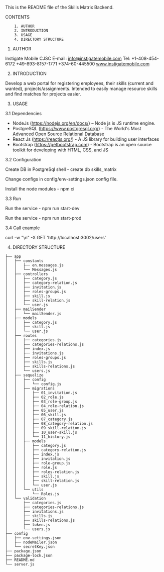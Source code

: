 This is the README file of the Skills Matrix Backend.

CONTENTS

        1. AUTHOR
        2. INTRODUCTION
        3. USAGE
        4. DIRECTORY STRUCTURE

1. AUTHOR

Instigate Mobile CJSC
E-mail: info@instigatemobile.com
Tel: +1-408-454-6172
     +49-893-8157-1771
     +374-60-445500
www.instigatemobile.com

2. INTRODUCTION

Develop a web portal for registering employees, their skills (current and wanted), projects/assignments. Intended to easily manage resource skills and find matches for projects easier.

3. USAGE

3.1 Dependencies

* NodeJs (https://nodejs.org/en/docs/) – Node js is JS runtime engine.
* PostgreSQL (https://www.postgresql.org/) - The World's Most Advanced Open Source Relational Database
* React Js (https://reactjs.org/) - A JS library for building user interfaces
* Bootstrap (https://getbootstrap.com) - Bootstrap is an open source toolkit for developing with HTML, CSS, and JS

3.2 Configuration

Create DB in PostgreSql shell - create db skills_matrix

Change configs in config/env-settings.json config file.

Install the node modules - npm ci

3.3 Run

Run the service - npm run start-dev

Run the service - npm run start-prod

3.4 Call example

curl -w "\n" -X GET 'http://localhost:3002/users'

4. DIRECTORY STRUCTURE

```
├── app
│   ├── constants
│   │   ├── en.messages.js
│   │   └── Messages.js
│   ├── controllers
│   │   ├── category.js
│   │   ├── category-relation.js
│   │   ├── invitation.js
│   │   ├── roles-groups.js
│   │   ├── skill.js
│   │   ├── skill-relation.js
│   │   └── user.js
│   ├── mailSender
│   │   └── mailSender.js
│   ├── models
│   │   ├── category.js
│   │   ├── skill.js
│   │   └── user.js
│   ├── routes
│   │   ├── categories.js
│   │   ├── categories-relations.js
│   │   ├── index.js
│   │   ├── invitations.js
│   │   ├── roles-groups.js
│   │   ├── skills.js
│   │   ├── skills-relations.js
│   │   └── users.js
│   ├── sequelize
│   │   ├── config
│   │   │   └── config.js
│   │   ├── migrations
│   │   │   ├── 01_invitation.js
│   │   │   ├── 02_role.js
│   │   │   ├── 03_role-group.js
│   │   │   ├── 04_role-relation.js
│   │   │   ├── 05_user.js
│   │   │   ├── 06_skill.js
│   │   │   ├── 07_category.js
│   │   │   ├── 08_category-relation.js
│   │   │   ├── 09_skill-relation.js
│   │   │   ├── 10_user-skill.js
│   │   │   └── 11_history.js
│   │   ├── models
│   │   │   ├── category.js
│   │   │   ├── category-relation.js
│   │   │   ├── index.js
│   │   │   ├── invitation.js
│   │   │   ├── role-group.js
│   │   │   ├── role.js
│   │   │   ├── roles-relation.js
│   │   │   ├── skill.js
│   │   │   ├── skill-relation.js
│   │   │   └── user.js
│   │   └── utils
│   │       └── Roles.js
│   └── validation
│       ├── categories.js
│       ├── categories-relations.js
│       ├── invitations.js
│       ├── skills.js
│       ├── skills-relations.js
│       ├── token.js
│       └── users.js
├── config
│   ├── env-settings.json
│   ├── nodeMailer.json
│   └── secretKey.json
├── package.json
├── package-lock.json
├── README.md
└── server.js
```
